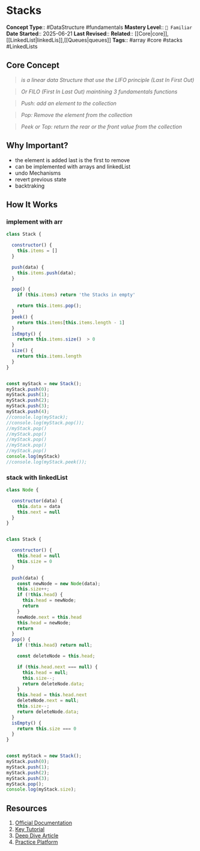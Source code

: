 # Stacks

**Concept Type**:: #DataStructure #fundamentals
**Mastery Level**:: `🧠 Familiar `
**Date Started**:: 2025-06-21
**Last Revised**::
**Related**:: [[Core|core]], [[LinkedList|linkedLis]],[[Queues|queues]]
**Tags**:: #array #core #stacks #LinkedLists

## Core Concept

> _is a linear data Structure that use the LIFO principle (Last In First Out)_

> _Or FILO (First In Last Out) maintining 3 fundamentals functions_

> _Push: add an element to the collection_

> _Pop: Remove the element from the collection_

> _Peek or Top: return the rear or the front value from the collection_

## Why Important?

- the element is added last is the first to remove
- can be implemented with arrays and linkedList
- undo Mechanisms
- revert previous state
- backtraking

## How It Works

### implement with arr

```javaScript
class Stack {

  constructor() {
    this.items = []
  }

  push(data) {
    this.items.push(data);
  }

  pop() {
    if (this.items) return 'the Stacks in empty'

    return this.items.pop();
  }
  peek() {
    return this.items[this.items.length - 1]
  }
  isEmpty() {
    return this.items.size()  > 0
  }
  size() {
    return this.items.length
  }
}


const myStack = new Stack();
myStack.push(0);
myStack.push(1);
myStack.push(2);
myStack.push(3);
myStack.push(4);
//console.log(myStack);
//console.log(myStack.pop());
//myStack.pop()
//myStack.pop()
//myStack.pop()
//myStack.pop()
//myStack.pop()
console.log(myStack)
//console.log(myStack.peek());
```

### stack with linkedList

```javaScript
class Node {

  constructor(data) {
    this.data = data
    this.next = null
  }
}


class Stack {

  constructor() {
    this.head = null
    this.size = 0
  }

  push(data) {
    const newNode = new Node(data);
    this.size++;
    if (!this.head) {
      this.head = newNode;
      return
    }
    newNode.next = this.head
    this.head = newNode;
    return
  }
  pop() {
    if (!this.head) return null;

    const deleteNode = this.head;

    if (this.head.next === null) {
      this.head = null;
      this.size--;
      return deleteNode.data;
    }
    this.head = this.head.next
    deleteNode.next = null;
    this.size--;
    return deleteNode.data;
  }
  isEmpty() {
    return this.size === 0
  }
}


const myStack = new Stack();
myStack.push(0);
myStack.push(1);
myStack.push(2);
myStack.push(3);
myStack.pop();
console.log(myStack.size);

```

## Resources

1. [Official Documentation]()
2. [Key Tutorial]()
3. [Deep Dive Article]()
4. [Practice Platform]()

